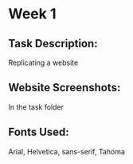 # Week 1
## Task Description:
Replicating a website
## Website Screenshots:
In the task folder
## Fonts Used:
Arial, Helvetica, sans-serif, Tahoma